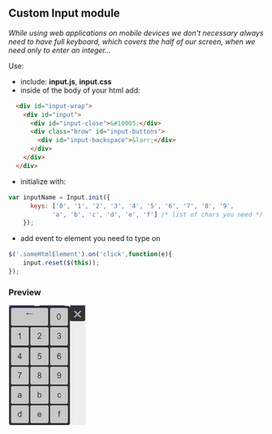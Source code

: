 ## Custom Input module

*While using web applications on mobile devices we don't necessary always need to have full keyboard, 
which covers the half of our screen, when we need only to enter an integer...*

Use:

* include: **input.js**, **input.css**
* inside of the body of your html add:
```html
  <div id="input-wrap">
    <div id="input">
      <div id="input-close">&#10005;</div>
      <div class="brow" id="input-buttons">
        <div id="input-backspace">&larr;</div>
      </div>
    </div>
  </div>
```  
* initialize with: 
```javascript
var inputName = Input.init({
      keys: ['0', '1', '2', '3', '4', '5', '6', '7', '8', '9', 
            'a', 'b', 'c', 'd', 'e', 'f'] /* list of chars you need */
    });
```
* add event to element you need to type on 
```javascript
$('.someHtmlElement').on('click',function(e){
    input.reset($(this));
});
```

### Preview
![Preview image](/preview.jpg)
 
